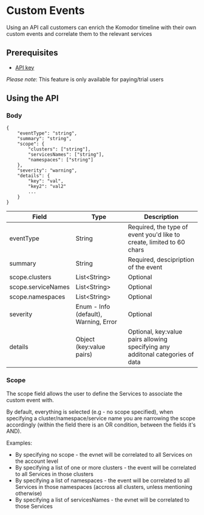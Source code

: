 # Custom Events
Using an API call customers can enrich the Komodor timeline with their own custom events and correlate them to the relevant services

## Prerequisites 
- [API key](https://docs.komodor.com//Learn/Create-API-Token.html)

*Please note*: This feature is only available for paying/trial users

## Using the API
### Body 
```
{
    "eventType": "string", 
    "summary": "string", 
    "scope": { 
        "clusters": ["string"],
        "servicesNames": ["string"], 
        "namespaces": ["string"]
    }, 
    "severity": "warning", 
    "details": { 
        "key": "val",
        "key2": "val2"
        ...
    } 
}
```

| Field              	| Type                                  	| Description                                                                    	|
|--------------------	|---------------------------------------	|--------------------------------------------------------------------------------	|
| eventType          	| String                                	| Required, the type of event you'd like to create, limited to 60 chars          	|
| summary            	| String                                	| Required, descipription of the event                                           	|
| scope.clusters     	| List\<String>                          	| Optional                                                                       	|
| scope.serviceNames 	| List\<String>                          	| Optional                                                                       	|
| scope.namespaces   	| List\<String>                          	| Optional                                                                       	|
| severity           	| Enum - Info (default), Warning, Error 	| Optional                                                                       	|
| details            	| Object (key:value pairs)              	| Optional, key:value pairs allowing specifying any additonal categories of data 	|


### Scope 
The scope field allows the user to define the Services to associate the custom event with.

By default, everything is selected (e.g - no scope specified), when specifying a cluster/namespace/service name you are narrowing the scope accordingly (within the field there is an OR condition, between the fields it's AND).  

Examples:  
- By specifying no scope - the evnet will be correlated to all Services on the account level  
- By specifying a list of one or more clusters - the event will be correlated to all Services in those clusters  
- By specifying a list of namespaces - the event will be correlated to all Services in those namespaces (accross all clusters, unless mentioning otherwise)   
- By specifying a list of servicesNames - the evnet will be correlated to those Services  

